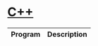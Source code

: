# [C++](https://en.wikipedia.org/wiki/C%2B%2B)

| Program                  | Description                        |
|--------------------------|------------------------------------|
